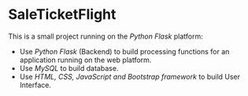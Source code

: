 # **SaleTicketFlight**
This is a small project running on the _Python Flask_ platform:
  - Use _Python Flask_ (Backend) to build processing functions for an application running on the web platform.
  - Use _MySQL_ to build database.
  - Use _HTML, CSS, JavaScript and Bootstrap framework_ to build User Interface.
